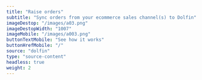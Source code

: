 ```yaml
---
title: "Raise orders"
subtitle: "Sync orders from your ecommerce sales channel(s) to Dolfin"
imageDestop: "/images/a03.png"
imageDestopWidth: "1007"
imageMobile: "/images/a003.png"
buttonTextMobile: "See how it works"
buttonHrefMobile: "/" 
source: "dolfin"
type: "source-content"
headless: true
weight: 2
---
```


